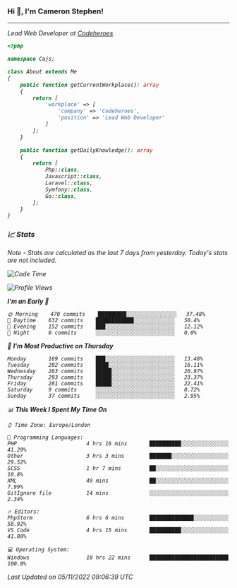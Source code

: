 ### Hi 👋, I'm Cameron Stephen!
<hr>
<p><em>Lead Web Developer at <a href="https://codeheroes.co.uk">Codeheroes</a></p>


```php
<?php

namespace Cajs;

class About extends Me
{
    public function getCurrentWorkplace(): array
    {
        return [
            'workplace' => [
                'company' => 'Codeheroes',
                'position' => 'Lead Web Developer'
            ]
        ];
    }

    public function getDailyKnowledge(): array
    {
        return [
            Php::class,
            Javascript::class,
            Laravel::class,
            Symfony::class,
            Go::class,
        ];
    }
}
```

### 📈 Stats
<p><em>Note - Stats are calculated as the last 7 days from yesterday. Today's stats are not included.</em></p>


<!--START_SECTION:waka-->
![Code Time](http://img.shields.io/badge/Code%20Time-3%2C196%20hrs%2033%20mins-blue)

![Profile Views](http://img.shields.io/badge/Profile%20Views-0-blue)

**I'm an Early 🐤** 

```text
🌞 Morning    470 commits    █████████░░░░░░░░░░░░░░░░   37.48% 
🌆 Daytime    632 commits    ████████████░░░░░░░░░░░░░   50.4% 
🌃 Evening    152 commits    ███░░░░░░░░░░░░░░░░░░░░░░   12.12% 
🌙 Night      0 commits      ░░░░░░░░░░░░░░░░░░░░░░░░░   0.0%

```
📅 **I'm Most Productive on Thursday** 

```text
Monday       169 commits    ███░░░░░░░░░░░░░░░░░░░░░░   13.48% 
Tuesday      202 commits    ████░░░░░░░░░░░░░░░░░░░░░   16.11% 
Wednesday    263 commits    █████░░░░░░░░░░░░░░░░░░░░   20.97% 
Thursday     293 commits    █████░░░░░░░░░░░░░░░░░░░░   23.37% 
Friday       281 commits    █████░░░░░░░░░░░░░░░░░░░░   22.41% 
Saturday     9 commits      ░░░░░░░░░░░░░░░░░░░░░░░░░   0.72% 
Sunday       37 commits     ░░░░░░░░░░░░░░░░░░░░░░░░░   2.95%

```


📊 **This Week I Spent My Time On** 

```text
⌚︎ Time Zone: Europe/London

💬 Programming Languages: 
PHP                      4 hrs 16 mins       ██████████░░░░░░░░░░░░░░░   41.29% 
Other                    3 hrs 3 mins        ███████░░░░░░░░░░░░░░░░░░   29.52% 
SCSS                     1 hr 7 mins         ██░░░░░░░░░░░░░░░░░░░░░░░   10.8% 
XML                      49 mins             ██░░░░░░░░░░░░░░░░░░░░░░░   7.99% 
GitIgnore file           14 mins             ░░░░░░░░░░░░░░░░░░░░░░░░░   2.34%

🔥 Editors: 
PhpStorm                 6 hrs 6 mins        ██████████████░░░░░░░░░░░   58.92% 
VS Code                  4 hrs 15 mins       ██████████░░░░░░░░░░░░░░░   41.08%

💻 Operating System: 
Windows                  10 hrs 22 mins      █████████████████████████   100.0%

```


 Last Updated on 05/11/2022 09:06:39 UTC
<!--END_SECTION:waka-->
